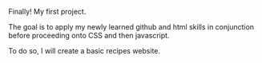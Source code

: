 Finally! My first project.

The goal is to apply my newly learned github and html skills in conjunction before proceeding onto CSS and then javascript.

To do so, I will create a basic recipes website.